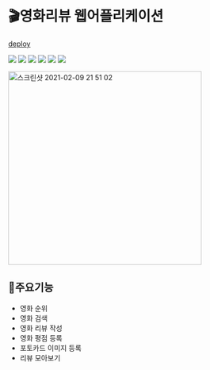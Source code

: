 # 🎬영화리뷰 웹어플리케이션

[deploy](https://6060bc4b6369ffa84de6fa84--hh-movie-review.netlify.app/)

![](https://img.shields.io/badge/React-61DAFB?style=flat-square&logo=React&logoColor=white) ![](https://img.shields.io/badge/JavaScript-F7DF1E?style=flat-square&logo=JavaScript&logoColor=white) ![](https://img.shields.io/badge/HTML5-E34F26?style=flat-square&logo=HTML5&logoColor=white) ![](https://img.shields.io/badge/css-1572B6?style=flat-square&logo=css3&logoColor=white) ![](https://img.shields.io/badge/FireBase-FFCA28?style=flat-square&logo=FireBase&logoColor=white) ![](https://img.shields.io/badge/Cloudinary-FFCA28?style=flat-square&logo=Cloudinary&logoColor=white)

<img width="390" alt="스크린샷 2021-02-09 21 51 02" src="https://user-images.githubusercontent.com/50136014/107646708-9dfaa500-6cbd-11eb-8bb2-7ff77beea2cf.png">

## 🔑주요기능

- 영화 순위
- 영화 검색
- 영화 리뷰 작성
- 영화 평점 등록
- 포토카드 이미지 등록
- 리뷰 모아보기
